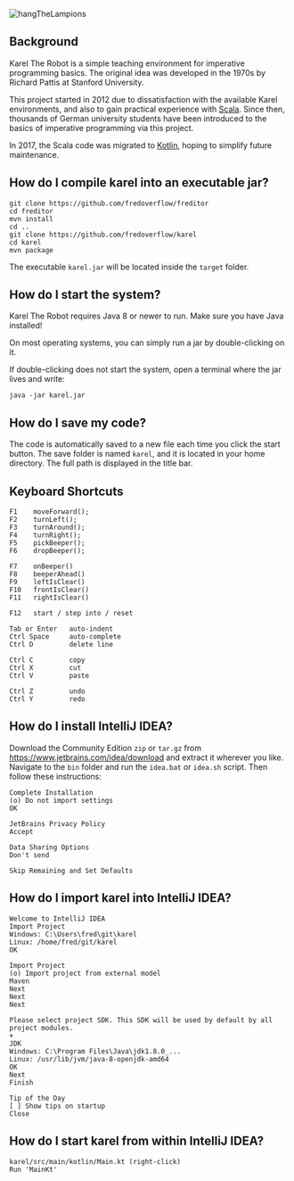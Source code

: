 ![hangTheLampions](https://i.imgur.com/lTxnXAu.png)

## Background

Karel The Robot is a simple teaching environment for imperative programming basics.
The original idea was developed in the 1970s by Richard Pattis at Stanford University.

This project started in 2012 due to dissatisfaction with the available Karel environments,
and also to gain practical experience with [Scala](https://www.scala-lang.org).
Since then, thousands of German university students have been introduced to the basics of imperative programming via this project.

In 2017, the Scala code was migrated to [Kotlin](https://kotlinlang.org), hoping to simplify future maintenance.

## How do I compile karel into an executable jar?

```
git clone https://github.com/fredoverflow/freditor
cd freditor
mvn install
cd ..
git clone https://github.com/fredoverflow/karel
cd karel
mvn package
```

The executable `karel.jar` will be located inside the `target` folder.

## How do I start the system?

Karel The Robot requires Java 8 or newer to run. Make sure you have Java installed!

On most operating systems, you can simply run a jar by double-clicking on it.

If double-clicking does not start the system, open a terminal where the jar lives and write:

```
java -jar karel.jar
```

## How do I save my code?

The code is automatically saved to a new file each time you click the start button.
The save folder is named `karel`, and it is located in your home directory.
The full path is displayed in the title bar.

## Keyboard Shortcuts

```
F1    moveForward();
F2    turnLeft();
F3    turnAround();
F4    turnRight();
F5    pickBeeper();
F6    dropBeeper();

F7    onBeeper()
F8    beeperAhead()
F9    leftIsClear()
F10   frontIsClear()
F11   rightIsClear()

F12   start / step into / reset

Tab or Enter   auto-indent
Ctrl Space     auto-complete
Ctrl D         delete line

Ctrl C         copy
Ctrl X         cut
Ctrl V         paste

Ctrl Z         undo
Ctrl Y         redo
```

## How do I install IntelliJ IDEA?

Download the Community Edition `zip` or `tar.gz` from https://www.jetbrains.com/idea/download and extract it wherever you like.
Navigate to the `bin` folder and run the `idea.bat` or `idea.sh` script.
Then follow these instructions:

```
Complete Installation
(o) Do not import settings
OK

JetBrains Privacy Policy
Accept

Data Sharing Options
Don't send

Skip Remaining and Set Defaults
```

## How do I import karel into IntelliJ IDEA?

```
Welcome to IntelliJ IDEA
Import Project
Windows: C:\Users\fred\git\karel
Linux: /home/fred/git/karel
OK

Import Project
(o) Import project from external model
Maven
Next
Next
Next

Please select project SDK. This SDK will be used by default by all project modules.
+
JDK
Windows: C:\Program Files\Java\jdk1.8.0_...
Linux: /usr/lib/jvm/java-8-openjdk-amd64
OK
Next
Finish

Tip of the Day
[ ] Show tips on startup
Close
```

## How do I start karel from within IntelliJ IDEA?

```
karel/src/main/kotlin/Main.kt (right-click)
Run 'MainKt'
```
